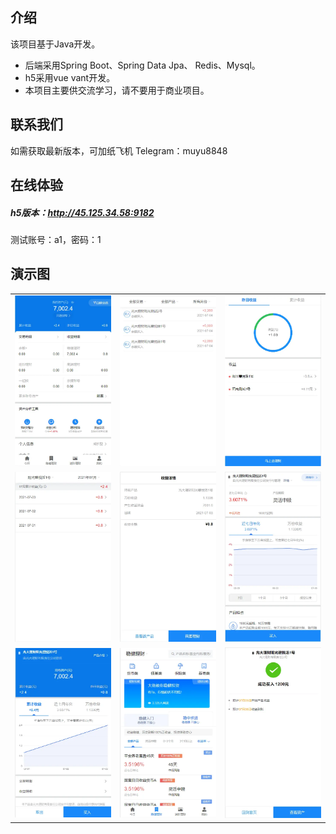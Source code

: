 ## 介绍

该项目基于Java开发。 

* 后端采用Spring Boot、Spring Data Jpa、 Redis、Mysql。
* h5采用vue vant开发。
* 本项目主要供交流学习，请不要用于商业项目。

## 联系我们
如需获取最新版本，可加纸飞机 Telegram：muyu8848


## 在线体验
  
##### h5版本：http://45.125.34.58:9182
测试账号：a1，密码：1


## 演示图
<table>
    <tr>
        <td><img src="https://github.com/muyu8848/lc/blob/master/img/1.jpg"/></td>
        <td><img src="https://github.com/muyu8848/lc/blob/master/img/2.jpg"/></td>
<td><img src="https://github.com/muyu8848/lc/blob/master/img/3.jpg"/></td>
    </tr>
<tr>
        <td><img src="https://github.com/muyu8848/lc/blob/master/img/4.jpg"/></td>
        <td><img src="https://github.com/muyu8848/lc/blob/master/img/5.jpg"/></td>
<td><img src="https://github.com/muyu8848/lc/blob/master/img/6.jpg"/></td>
    </tr>
<tr>
        <td><img src="https://github.com/muyu8848/lc/blob/master/img/7.jpg"/></td>
        <td><img src="https://github.com/muyu8848/lc/blob/master/img/8.jpg"/></td>
<td><img src="https://github.com/muyu8848/lc/blob/master/img/9.jpg"/></td>
    </tr>
	 
</table>




